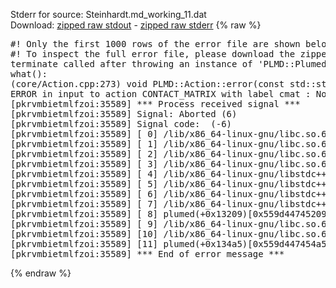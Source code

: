 Stderr for source:  Steinhardt.md_working_11.dat   
Download: [zipped raw stdout](Steinhardt.md_working_11.dat.plumed.stdout.txt.zip) - [zipped raw stderr](Steinhardt.md_working_11.dat.plumed.stderr.txt.zip) 
{% raw %}
<pre>
#! Only the first 1000 rows of the error file are shown below
#! To inspect the full error file, please download the zipped raw stderr file above
terminate called after throwing an instance of 'PLMD::Plumed::ExceptionError'
what():
(core/Action.cpp:273) void PLMD::Action::error(const std::string&) const
ERROR in input to action CONTACT_MATRIX with label cmat : No atoms have been read in
[pkrvmbietmlfzoi:35589] *** Process received signal ***
[pkrvmbietmlfzoi:35589] Signal: Aborted (6)
[pkrvmbietmlfzoi:35589] Signal code:  (-6)
[pkrvmbietmlfzoi:35589] [ 0] /lib/x86_64-linux-gnu/libc.so.6(+0x45330)[0x7f4f9f245330]
[pkrvmbietmlfzoi:35589] [ 1] /lib/x86_64-linux-gnu/libc.so.6(pthread_kill+0x11c)[0x7f4f9f29eb2c]
[pkrvmbietmlfzoi:35589] [ 2] /lib/x86_64-linux-gnu/libc.so.6(gsignal+0x1e)[0x7f4f9f24527e]
[pkrvmbietmlfzoi:35589] [ 3] /lib/x86_64-linux-gnu/libc.so.6(abort+0xdf)[0x7f4f9f2288ff]
[pkrvmbietmlfzoi:35589] [ 4] /lib/x86_64-linux-gnu/libstdc++.so.6(+0xa5ff5)[0x7f4f9f6a5ff5]
[pkrvmbietmlfzoi:35589] [ 5] /lib/x86_64-linux-gnu/libstdc++.so.6(+0xbb0da)[0x7f4f9f6bb0da]
[pkrvmbietmlfzoi:35589] [ 6] /lib/x86_64-linux-gnu/libstdc++.so.6(_ZSt10unexpectedv+0x0)[0x7f4f9f6a5a55]
[pkrvmbietmlfzoi:35589] [ 7] /lib/x86_64-linux-gnu/libstdc++.so.6(+0xa5a6f)[0x7f4f9f6a5a6f]
[pkrvmbietmlfzoi:35589] [ 8] plumed(+0x13209)[0x559d44745209]
[pkrvmbietmlfzoi:35589] [ 9] /lib/x86_64-linux-gnu/libc.so.6(+0x2a1ca)[0x7f4f9f22a1ca]
[pkrvmbietmlfzoi:35589] [10] /lib/x86_64-linux-gnu/libc.so.6(__libc_start_main+0x8b)[0x7f4f9f22a28b]
[pkrvmbietmlfzoi:35589] [11] plumed(+0x134a5)[0x559d447454a5]
[pkrvmbietmlfzoi:35589] *** End of error message ***
</pre>
{% endraw %}
